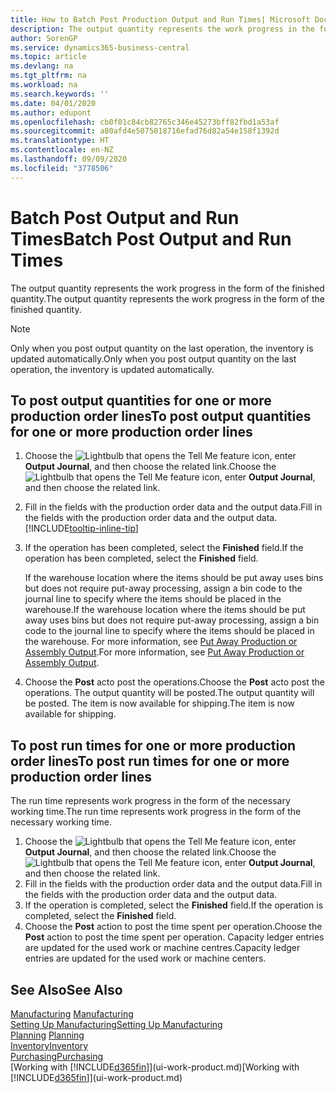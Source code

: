 ```yaml
---
title: How to Batch Post Production Output and Run Times| Microsoft Docs
description: The output quantity represents the work progress in the form of the finished quantity.
author: SorenGP
ms.service: dynamics365-business-central
ms.topic: article
ms.devlang: na
ms.tgt_pltfrm: na
ms.workload: na
ms.search.keywords: ''
ms.date: 04/01/2020
ms.author: edupont
ms.openlocfilehash: cb0f01c84cb82765c346e45273bff82fbd1a53af
ms.sourcegitcommit: a80afd4e5075018716efad76d82a54e158f1392d
ms.translationtype: HT
ms.contentlocale: en-NZ
ms.lasthandoff: 09/09/2020
ms.locfileid: "3778506"
---
```

# <a name="batch-post-output-and-run-times"></a><span data-ttu-id="accfe-103">Batch Post Output and Run Times</span><span class="sxs-lookup"><span data-stu-id="accfe-103">Batch Post Output and Run Times</span></span>
<span data-ttu-id="accfe-104">The output quantity represents the work progress in the form of the finished quantity.</span><span class="sxs-lookup"><span data-stu-id="accfe-104">The output quantity represents the work progress in the form of the finished quantity.</span></span>  

> [!NOTE]
> <span data-ttu-id="accfe-105">Only when you post output quantity on the last operation, the inventory is updated automatically.</span><span class="sxs-lookup"><span data-stu-id="accfe-105">Only when you post output quantity on the last operation, the inventory is updated automatically.</span></span>  

## <a name="to-post-output-quantities-for-one-or-more-production-order-lines"></a><span data-ttu-id="accfe-106">To post output quantities for one or more production order lines</span><span class="sxs-lookup"><span data-stu-id="accfe-106">To post output quantities for one or more production order lines</span></span>
1. <span data-ttu-id="accfe-107">Choose the ![Lightbulb that opens the Tell Me feature](media/ui-search/search_small.png "Tell me what you want to do") icon, enter **Output Journal**, and then choose the related link.</span><span class="sxs-lookup"><span data-stu-id="accfe-107">Choose the ![Lightbulb that opens the Tell Me feature](media/ui-search/search_small.png "Tell me what you want to do") icon, enter **Output Journal**, and then choose the related link.</span></span>  
2. <span data-ttu-id="accfe-108">Fill in the fields with the production order data and the output data.</span><span class="sxs-lookup"><span data-stu-id="accfe-108">Fill in the fields with the production order data and the output data.</span></span> [!INCLUDE[tooltip-inline-tip](includes/tooltip-inline-tip_md.md)]
3. <span data-ttu-id="accfe-109">If the operation has been completed, select the **Finished** field.</span><span class="sxs-lookup"><span data-stu-id="accfe-109">If the operation has been completed, select the **Finished** field.</span></span>  

    <span data-ttu-id="accfe-110">If the warehouse location where the items should be put away uses bins but does not require put-away processing,  assign a bin code to the journal line to specify where the items should be placed in the warehouse.</span><span class="sxs-lookup"><span data-stu-id="accfe-110">If the warehouse location where the items should be put away uses bins but does not require put-away processing,  assign a bin code to the journal line to specify where the items should be placed in the warehouse.</span></span> <span data-ttu-id="accfe-111">For more information, see [Put Away Production or Assembly Output](warehouse-how-to-put-away-production-output.md).</span><span class="sxs-lookup"><span data-stu-id="accfe-111">For more information, see [Put Away Production or Assembly Output](warehouse-how-to-put-away-production-output.md).</span></span>  

4. <span data-ttu-id="accfe-112">Choose the **Post** acto post the operations.</span><span class="sxs-lookup"><span data-stu-id="accfe-112">Choose the **Post** acto post the operations.</span></span> <span data-ttu-id="accfe-113">The output quantity will be posted.</span><span class="sxs-lookup"><span data-stu-id="accfe-113">The output quantity will be posted.</span></span> <span data-ttu-id="accfe-114">The item is now available for shipping.</span><span class="sxs-lookup"><span data-stu-id="accfe-114">The item is now available for shipping.</span></span>  

## <a name="to-post-run-times-for-one-or-more-production-order-lines"></a><span data-ttu-id="accfe-115">To post run times for one or more production order lines</span><span class="sxs-lookup"><span data-stu-id="accfe-115">To post run times for one or more production order lines</span></span>
<span data-ttu-id="accfe-116">The run time represents work progress in the form of the necessary working time.</span><span class="sxs-lookup"><span data-stu-id="accfe-116">The run time represents work progress in the form of the necessary working time.</span></span>    

1.  <span data-ttu-id="accfe-117">Choose the ![Lightbulb that opens the Tell Me feature](media/ui-search/search_small.png "Tell me what you want to do") icon, enter **Output Journal**, and then choose the related link.</span><span class="sxs-lookup"><span data-stu-id="accfe-117">Choose the ![Lightbulb that opens the Tell Me feature](media/ui-search/search_small.png "Tell me what you want to do") icon, enter **Output Journal**, and then choose the related link.</span></span>  
2. <span data-ttu-id="accfe-118">Fill in the fields with the production order data and the output data.</span><span class="sxs-lookup"><span data-stu-id="accfe-118">Fill in the fields with the production order data and the output data.</span></span>  
3.  <span data-ttu-id="accfe-119">If the operation is completed, select the **Finished** field.</span><span class="sxs-lookup"><span data-stu-id="accfe-119">If the operation is completed, select the **Finished** field.</span></span>  
4. <span data-ttu-id="accfe-120">Choose the **Post** action to post the time spent per operation.</span><span class="sxs-lookup"><span data-stu-id="accfe-120">Choose the **Post** action to post the time spent per operation.</span></span> <span data-ttu-id="accfe-121">Capacity ledger entries are updated for the used work or machine centres.</span><span class="sxs-lookup"><span data-stu-id="accfe-121">Capacity ledger entries are updated for the used work or machine centers.</span></span>

## <a name="see-also"></a><span data-ttu-id="accfe-122">See Also</span><span class="sxs-lookup"><span data-stu-id="accfe-122">See Also</span></span>  
<span data-ttu-id="accfe-123">[Manufacturing](production-manage-manufacturing.md)  </span><span class="sxs-lookup"><span data-stu-id="accfe-123">[Manufacturing](production-manage-manufacturing.md)  </span></span>  
[<span data-ttu-id="accfe-124">Setting Up Manufacturing</span><span class="sxs-lookup"><span data-stu-id="accfe-124">Setting Up Manufacturing</span></span>](production-configure-production-processes.md)  
<span data-ttu-id="accfe-125">[Planning](production-planning.md)    </span><span class="sxs-lookup"><span data-stu-id="accfe-125">[Planning](production-planning.md)    </span></span>  
[<span data-ttu-id="accfe-126">Inventory</span><span class="sxs-lookup"><span data-stu-id="accfe-126">Inventory</span></span>](inventory-manage-inventory.md)  
[<span data-ttu-id="accfe-127">Purchasing</span><span class="sxs-lookup"><span data-stu-id="accfe-127">Purchasing</span></span>](purchasing-manage-purchasing.md)  
<span data-ttu-id="accfe-128">[Working with [!INCLUDE[d365fin](includes/d365fin_md.md)]](ui-work-product.md)</span><span class="sxs-lookup"><span data-stu-id="accfe-128">[Working with [!INCLUDE[d365fin](includes/d365fin_md.md)]](ui-work-product.md)</span></span>
